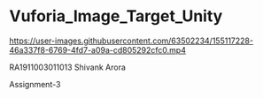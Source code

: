 # Vuforia_Image_Target_Unity

https://user-images.githubusercontent.com/63502234/155117228-46a337f8-6769-4fd7-a09a-cd805292cfc0.mp4


RA1911003011013  Shivank Arora

Assignment-3
